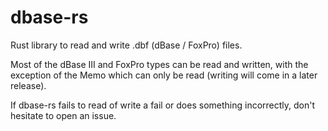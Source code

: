 # dbase-rs

Rust library to read and write .dbf (dBase / FoxPro) files.

Most of the dBase III and FoxPro types can be read and written,
with the exception of the Memo which can only be read
(writing will come in a later release).

If dbase-rs fails to read of write a fail or does something incorrectly, don't hesitate to open an issue.



